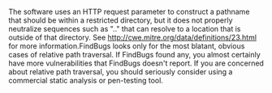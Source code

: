 The software uses an HTTP request parameter to construct a pathname that should be within a restricted directory, but it does not properly neutralize sequences such as ".." that can resolve to a location that is outside of that directory. See http://cwe.mitre.org/data/definitions/23.html for more information.FindBugs looks only for the most blatant, obvious cases of relative path traversal. If FindBugs found any, you almost certainly have more vulnerabilities that FindBugs doesn't report. If you are concerned about relative path traversal, you should seriously consider using a commercial static analysis or pen-testing tool.